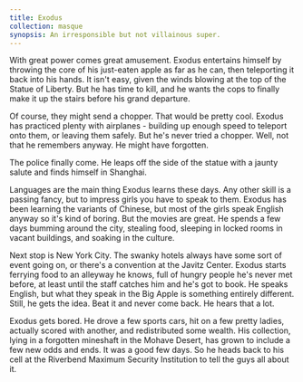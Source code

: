 ```yaml
---
title: Exodus
collection: masque
synopsis: An irresponsible but not villainous super.
---
```


With great power comes great amusement. Exodus entertains himself by throwing the core of his just-eaten apple as far as he can, then teleporting it back into his hands. It isn't easy, given the winds blowing at the top of the Statue of Liberty. But he has time to kill, and he wants the cops to finally make it up the stairs before his grand departure.

Of course, they might send a chopper. That would be pretty cool. Exodus has practiced plenty with airplanes - building up enough speed to teleport onto them, or leaving them safely. But he's never tried a chopper. Well, not that he remembers anyway. He might have forgotten.

The police finally come. He leaps off the side of the statue with a jaunty salute and finds himself in Shanghai.

Languages are the main thing Exodus learns these days. Any other skill is a passing fancy, but to impress girls you have to speak to them. Exodus has been learning the variants of Chinese, but most of the girls speak English anyway so it's kind of boring. But the movies are great. He spends a few days bumming around the city, stealing food, sleeping in locked rooms in vacant buildings, and soaking in the culture.

Next stop is New York City. The swanky hotels always have some sort of event going on, or there's a convention at the Javitz Center. Exodus starts ferrying food to an alleyway he knows, full of hungry people he's never met before, at least until the staff catches him and he's got to book. He speaks English, but what they speak in the Big Apple is something entirely different. Still, he gets the idea. Beat it and never come back. He hears that a lot.

Exodus gets bored. He drove a few sports cars, hit on a few pretty ladies, actually scored with another, and redistributed some wealth. His collection, lying in a forgotten mineshaft in the Mohave Desert, has grown to include a few new odds and ends. It was a good few days. So he heads back to his cell at the Riverbend Maximum Security Institution to tell the guys all about it.
